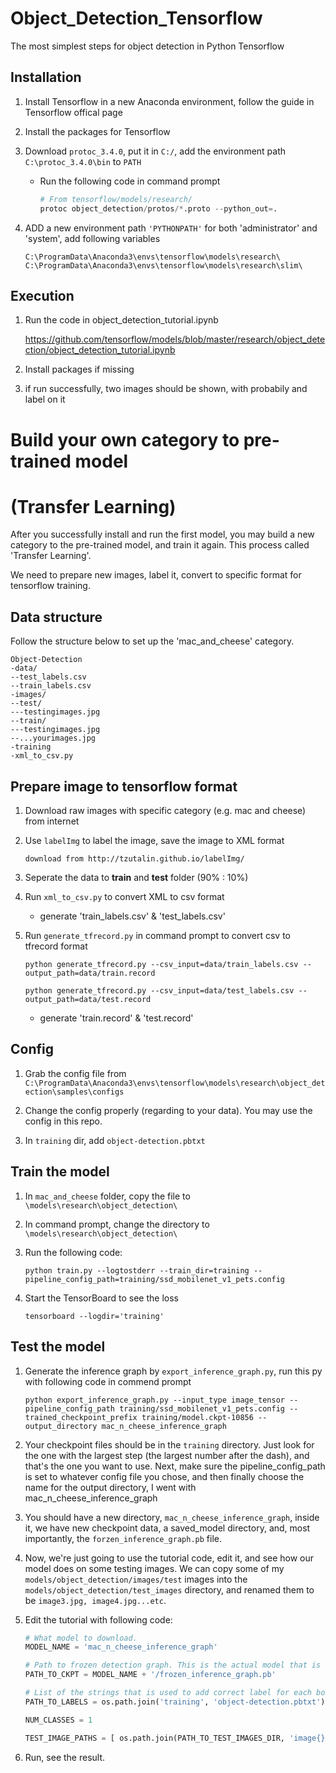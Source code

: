 # Object_Detection_Tensorflow

The most simplest steps for object detection in Python Tensorflow

## Installation
1. Install Tensorflow in a new Anaconda environment, follow the guide in Tensorflow offical page

2. Install the packages for Tensorflow

3. Download ```protoc_3.4.0```, put it in ```C:/```, add the environment path ```C:\protoc_3.4.0\bin``` to ```PATH```

    - Run the following code in command prompt
    
      ```python
      # From tensorflow/models/research/
      protoc object_detection/protos/*.proto --python_out=.
      ```
      
4. ADD a new environment path ```'PYTHONPATH'``` for both 'administrator' and 'system', add following variables
    
    ```
    C:\ProgramData\Anaconda3\envs\tensorflow\models\research\
    C:\ProgramData\Anaconda3\envs\tensorflow\models\research\slim\
    ```
    
## Execution
1. Run the code in object_detection_tutorial.ipynb

    https://github.com/tensorflow/models/blob/master/research/object_detection/object_detection_tutorial.ipynb

2. Install packages if missing

3. if run successfully, two images should be shown, with probabily and label on it

# Build your own category to pre-trained model
    
# (Transfer Learning)

After you successfully install and run the first model, you may build a new category to the pre-trained model, and train it again. This process called 'Transfer Learning'.

We need to prepare new images, label it, convert to specific format for tensorflow training.

## Data structure

Follow the structure below to set up the 'mac_and_cheese' category.

```
Object-Detection
-data/
--test_labels.csv
--train_labels.csv
-images/
--test/
---testingimages.jpg
--train/
---testingimages.jpg
--...yourimages.jpg
-training
-xml_to_csv.py
```

## Prepare image to tensorflow format
1. Download raw images with specific category (e.g. mac and cheese) from internet

2. Use ```labelImg``` to label the image, save the image to XML format

    ```download from http://tzutalin.github.io/labelImg/```

3. Seperate the data to **train** and **test** folder (90% : 10%)

4. Run ```xml_to_csv.py``` to convert XML to csv format
    - generate 'train_labels.csv' & 'test_labels.csv'

5. Run ```generate_tfrecord.py``` in command prompt to convert csv to tfrecord format
    ```
    python generate_tfrecord.py --csv_input=data/train_labels.csv --output_path=data/train.record
    
    python generate_tfrecord.py --csv_input=data/test_labels.csv --output_path=data/test.record
    ```
    - generate 'train.record' & 'test.record' 

## Config

1. Grab the config file from ```C:\ProgramData\Anaconda3\envs\tensorflow\models\research\object_detection\samples\configs```

2. Change the config properly (regarding to your data). You may use the config in this repo.

3. In ```training``` dir, add ```object-detection.pbtxt```

## Train the model

1. In ```mac_and_cheese``` folder, copy the file to ```\models\research\object_detection\```

2. In command prompt, change the directory to ```\models\research\object_detection\```

3. Run the following code:

    ```
    python train.py --logtostderr --train_dir=training --pipeline_config_path=training/ssd_mobilenet_v1_pets.config
    ```
4. Start the TensorBoard to see the loss

    ```
    tensorboard --logdir='training'
    ```
    
## Test the model

1. Generate the inference graph by ```export_inference_graph.py```, run this py with following code in commend prompt

    ```
    python export_inference_graph.py --input_type image_tensor --pipeline_config_path training/ssd_mobilenet_v1_pets.config --trained_checkpoint_prefix training/model.ckpt-10856 --output_directory mac_n_cheese_inference_graph
    ```
 2. Your checkpoint files should be in the ```training``` directory. Just look for the one with the largest step (the largest number after the dash), and that's the one you want to use. Next, make sure the pipeline_config_path is set to whatever config file you chose, and then finally choose the name for the output directory, I went with mac_n_cheese_inference_graph
 
 3. You should have a new directory, ```mac_n_cheese_inference_graph```, inside it, we have new checkpoint data, a saved_model directory, and, most importantly, the ```forzen_inference_graph.pb``` file.
 
 4. Now, we're just going to use the tutorial code, edit it, and see how our model does on some testing images. We can copy some of my ```models/object_detection/images/test``` images into the ```models/object_detection/test_images``` directory, and renamed them to be ```image3.jpg, image4.jpg...etc```.
 
 5. Edit the tutorial with following code:
    ```python
    # What model to download.
    MODEL_NAME = 'mac_n_cheese_inference_graph'

    # Path to frozen detection graph. This is the actual model that is used for the object detection.
    PATH_TO_CKPT = MODEL_NAME + '/frozen_inference_graph.pb'

    # List of the strings that is used to add correct label for each box.
    PATH_TO_LABELS = os.path.join('training', 'object-detection.pbtxt')

    NUM_CLASSES = 1
    ```
    
    ```python
    TEST_IMAGE_PATHS = [ os.path.join(PATH_TO_TEST_IMAGES_DIR, 'image{}.jpg'.format(i)) for i in range(3, 8) ]
    ```
    
  6. Run, see the result.
  
